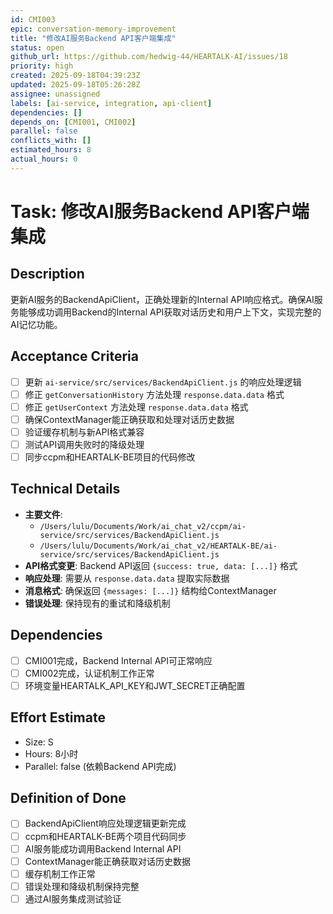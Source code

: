 ```yaml
---
id: CMI003
epic: conversation-memory-improvement
title: "修改AI服务Backend API客户端集成"
status: open
github_url: https://github.com/hedwig-44/HEARTALK-AI/issues/18
priority: high
created: 2025-09-18T04:39:23Z
updated: 2025-09-18T05:26:28Z
assignee: unassigned
labels: [ai-service, integration, api-client]
dependencies: []
depends_on: [CMI001, CMI002]
parallel: false
conflicts_with: []
estimated_hours: 8
actual_hours: 0
---
```


# Task: 修改AI服务Backend API客户端集成

## Description
更新AI服务的BackendApiClient，正确处理新的Internal API响应格式。确保AI服务能够成功调用Backend的Internal API获取对话历史和用户上下文，实现完整的AI记忆功能。

## Acceptance Criteria
- [ ] 更新 `ai-service/src/services/BackendApiClient.js` 的响应处理逻辑
- [ ] 修正 `getConversationHistory` 方法处理 `response.data.data` 格式
- [ ] 修正 `getUserContext` 方法处理 `response.data.data` 格式
- [ ] 确保ContextManager能正确获取和处理对话历史数据
- [ ] 验证缓存机制与新API格式兼容
- [ ] 测试API调用失败时的降级处理
- [ ] 同步ccpm和HEARTALK-BE项目的代码修改

## Technical Details
- **主要文件**: 
  - `/Users/lulu/Documents/Work/ai_chat_v2/ccpm/ai-service/src/services/BackendApiClient.js`
  - `/Users/lulu/Documents/Work/ai_chat_v2/HEARTALK-BE/ai-service/src/services/BackendApiClient.js`
- **API格式变更**: Backend API返回 `{success: true, data: [...]}` 格式
- **响应处理**: 需要从 `response.data.data` 提取实际数据
- **消息格式**: 确保返回 `{messages: [...]}` 结构给ContextManager
- **错误处理**: 保持现有的重试和降级机制

## Dependencies
- [ ] CMI001完成，Backend Internal API可正常响应
- [ ] CMI002完成，认证机制工作正常
- [ ] 环境变量HEARTALK_API_KEY和JWT_SECRET正确配置

## Effort Estimate
- Size: S
- Hours: 8小时
- Parallel: false (依赖Backend API完成)

## Definition of Done
- [ ] BackendApiClient响应处理逻辑更新完成
- [ ] ccpm和HEARTALK-BE两个项目代码同步
- [ ] AI服务能成功调用Backend Internal API
- [ ] ContextManager能正确获取对话历史数据
- [ ] 缓存机制工作正常
- [ ] 错误处理和降级机制保持完整
- [ ] 通过AI服务集成测试验证